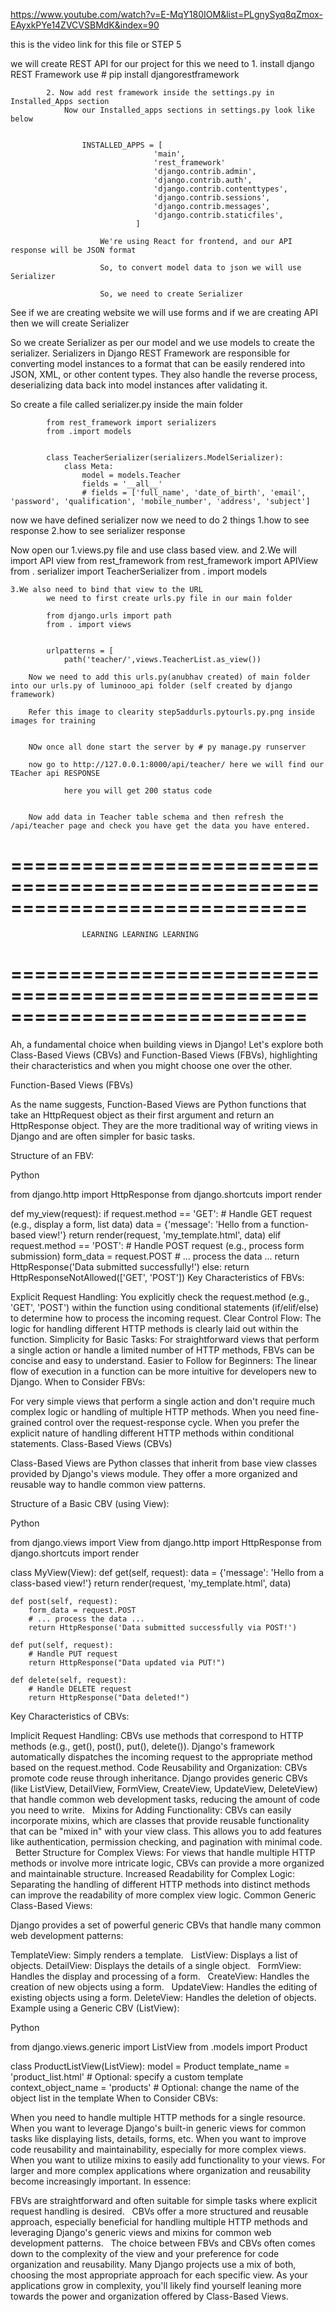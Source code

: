 https://www.youtube.com/watch?v=E-MqY180IOM&list=PLgnySyq8qZmox-EAyxkPYe14ZVCVSBMdK&index=90

this is the video link for this file or STEP 5

we will create REST API for our project
        for this we need to 
            1. install django REST Framework
                 use # pip install djangorestframework

            2. Now add rest framework inside the settings.py in Installed_Apps section 
                Now our Installed_apps sections in settings.py look like below


                    INSTALLED_APPS = [
                                    'main',
                                    'rest_framework'
                                    'django.contrib.admin',
                                    'django.contrib.auth',
                                    'django.contrib.contenttypes',
                                    'django.contrib.sessions',
                                    'django.contrib.messages',
                                    'django.contrib.staticfiles',
                                ]

                        We're using React for frontend, and our API response will be JSON format

                        So, to convert model data to json we will use Serializer 

                        So, we need to create Serializer 


See if we are creating website we will use forms and if we are creating API then we will create Serializer

So we create Serializer as per our model and we use models to create the serializer.
Serializers in Django REST Framework are responsible for converting model instances to a format that can be easily rendered into JSON, XML, or other content types. They also handle the reverse process, deserializing data back into model instances after validating it.


So create a file called serializer.py inside the main folder

            from rest_framework import serializers
            from .import models


            class TeacherSerializer(serializers.ModelSerializer):
                class Meta:
                    model = models.Teacher
                    fields = '__all__'
                    # fields = ['full_name', 'date_of_birth', 'email', 'password', 'qualification', 'mobile_number', 'address', 'subject']


now we have defined serializer now we need to do 2 things 
    1.how to see response 
    2.how to see serializer response 

Now open our 1.views.py file and use class based view.
and 2.We will import API view from rest_framework 
        from rest_framework import APIView
        from . serializer import TeacherSerializer
        from . import models


    3.We also need to bind that view to the URL 
            we need to first create urls.py file in our main folder

            from django.urls import path
            from . import views


            urlpatterns = [
                path('teacher/',views.TeacherList.as_view())

        Now we need to add this urls.py(anubhav created) of main folder into our urls.py of luminooo_api folder (self created by django framework)

        Refer this image to clearity step5addurls.pytourls.py.png inside images for training


        NOw once all done start the server by # py manage.py runserver

        now go to http://127.0.0.1:8000/api/teacher/ here we will find our TEacher api RESPONSE 

                here you will get 200 status code


        Now add data in Teacher table schema and then refresh the /api/teacher page and check you have get the data you have entered.


=============================================================================
=============================================================================

                    LEARNING LEARNING LEARNING                              

=============================================================================
=============================================================================



Ah, a fundamental choice when building views in Django! Let's explore both Class-Based Views (CBVs) and Function-Based Views (FBVs), highlighting their characteristics and when you might choose one over the other.

Function-Based Views (FBVs)

As the name suggests, Function-Based Views are Python functions that take an HttpRequest object as their first argument and return an HttpResponse object. They are the more traditional way of writing views in Django and are often simpler for basic tasks.

Structure of an FBV:

Python

from django.http import HttpResponse
from django.shortcuts import render

def my_view(request):
    if request.method == 'GET':
        # Handle GET request (e.g., display a form, list data)
        data = {'message': 'Hello from a function-based view!'}
        return render(request, 'my_template.html', data)
    elif request.method == 'POST':
        # Handle POST request (e.g., process form submission)
        form_data = request.POST
        # ... process the data ...
        return HttpResponse('Data submitted successfully!')
    else:
        return HttpResponseNotAllowed(['GET', 'POST'])
Key Characteristics of FBVs:

Explicit Request Handling: You explicitly check the request.method (e.g., 'GET', 'POST') within the function using conditional statements (if/elif/else) to determine how to process the incoming request.
Clear Control Flow: The logic for handling different HTTP methods is clearly laid out within the function.
Simplicity for Basic Tasks: For straightforward views that perform a single action or handle a limited number of HTTP methods, FBVs can be concise and easy to understand.
Easier to Follow for Beginners: The linear flow of execution in a function can be more intuitive for developers new to Django.
When to Consider FBVs:

For very simple views that perform a single action and don't require much complex logic or handling of multiple HTTP methods.
When you need fine-grained control over the request-response cycle.
When you prefer the explicit nature of handling different HTTP methods within conditional statements.
Class-Based Views (CBVs)

Class-Based Views are Python classes that inherit from base view classes provided by Django's views module. They offer a more organized and reusable way to handle common view patterns.

Structure of a Basic CBV (using View):

Python

from django.views import View
from django.http import HttpResponse
from django.shortcuts import render

class MyView(View):
    def get(self, request):
        data = {'message': 'Hello from a class-based view!'}
        return render(request, 'my_template.html', data)

    def post(self, request):
        form_data = request.POST
        # ... process the data ...
        return HttpResponse('Data submitted successfully via POST!')

    def put(self, request):
        # Handle PUT request
        return HttpResponse("Data updated via PUT!")

    def delete(self, request):
        # Handle DELETE request
        return HttpResponse("Data deleted!")
Key Characteristics of CBVs:

Implicit Request Handling: CBVs use methods that correspond to HTTP methods (e.g., get(), post(), put(), delete()). Django's framework automatically dispatches the incoming request to the appropriate method based on the request.method.
Code Reusability and Organization: CBVs promote code reuse through inheritance. Django provides generic CBVs (like ListView, DetailView, FormView, CreateView, UpdateView, DeleteView) that handle common web development tasks, reducing the amount of code you need to write.   
Mixins for Adding Functionality: CBVs can easily incorporate mixins, which are classes that provide reusable functionality that can be "mixed in" with your view class. This allows you to add features like authentication, permission checking, and pagination with minimal code.   
Better Structure for Complex Views: For views that handle multiple HTTP methods or involve more intricate logic, CBVs can provide a more organized and maintainable structure.
Increased Readability for Complex Logic: Separating the handling of different HTTP methods into distinct methods can improve the readability of more complex view logic.
Common Generic Class-Based Views:

Django provides a set of powerful generic CBVs that handle many common web development patterns:   

TemplateView: Simply renders a template.   
ListView: Displays a list of objects.
DetailView: Displays the details of a single object.   
FormView: Handles the display and processing of a form.   
CreateView: Handles the creation of new objects using a form.   
UpdateView: Handles the editing of existing objects using a form.
DeleteView: Handles the deletion of objects.   
Example using a Generic CBV (ListView):

Python

from django.views.generic import ListView
from .models import Product

class ProductListView(ListView):
    model = Product
    template_name = 'product_list.html'  # Optional: specify a custom template
    context_object_name = 'products'  # Optional: change the name of the object list in the template
When to Consider CBVs:

When you need to handle multiple HTTP methods for a single resource.
When you want to leverage Django's built-in generic views for common tasks like displaying lists, details, forms, etc.
When you want to improve code reusability and maintainability, especially for more complex views.
When you want to utilize mixins to easily add functionality to your views.
For larger and more complex applications where organization and reusability become increasingly important.
In essence:

FBVs are straightforward and often suitable for simple tasks where explicit request handling is desired.   
CBVs offer a more structured and reusable approach, especially beneficial for handling multiple HTTP methods and leveraging Django's generic views and mixins for common web development patterns.   
The choice between FBVs and CBVs often comes down to the complexity of the view and your preference for code organization and reusability. Many Django projects use a mix of both, choosing the most appropriate approach for each specific view. As your applications grow in complexity, you'll likely find yourself leaning more towards the power and organization offered by Class-Based Views.